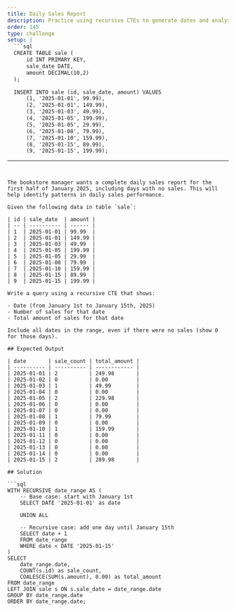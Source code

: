 ```yaml
---
title: Daily Sales Report
description: Practice using recursive CTEs to generate dates and analyze daily sales
order: 145
type: challenge
setup: |
  ```sql
  CREATE TABLE sale (
      id INT PRIMARY KEY,
      sale_date DATE,
      amount DECIMAL(10,2)
  );

  INSERT INTO sale (id, sale_date, amount) VALUES
      (1, '2025-01-01', 99.99),
      (2, '2025-01-01', 149.99),
      (3, '2025-01-03', 49.99),
      (4, '2025-01-05', 199.99),
      (5, '2025-01-05', 29.99),
      (6, '2025-01-08', 79.99),
      (7, '2025-01-10', 159.99),
      (8, '2025-01-15', 89.99),
      (9, '2025-01-15', 199.99);
  ```
---
```


The bookstore manager wants a complete daily sales report for the first half of January 2025, including days with no sales. This will help identify patterns in daily sales performance.

Given the following data in table `sale`:

| id | sale_date  | amount |
| -- | ---------- | ------ |
| 1  | 2025-01-01 | 99.99  |
| 2  | 2025-01-01 | 149.99 |
| 3  | 2025-01-03 | 49.99  |
| 4  | 2025-01-05 | 199.99 |
| 5  | 2025-01-05 | 29.99  |
| 6  | 2025-01-08 | 79.99  |
| 7  | 2025-01-10 | 159.99 |
| 8  | 2025-01-15 | 89.99  |
| 9  | 2025-01-15 | 199.99 |

Write a query using a recursive CTE that shows:

- Date (from January 1st to January 15th, 2025)
- Number of sales for that date
- Total amount of sales for that date

Include all dates in the range, even if there were no sales (show 0 for those days).

## Expected Output

| date       | sale_count | total_amount |
| ---------- | ---------- | ------------ |
| 2025-01-01 | 2          | 249.98       |
| 2025-01-02 | 0          | 0.00         |
| 2025-01-03 | 1          | 49.99        |
| 2025-01-04 | 0          | 0.00         |
| 2025-01-05 | 2          | 229.98       |
| 2025-01-06 | 0          | 0.00         |
| 2025-01-07 | 0          | 0.00         |
| 2025-01-08 | 1          | 79.99        |
| 2025-01-09 | 0          | 0.00         |
| 2025-01-10 | 1          | 159.99       |
| 2025-01-11 | 0          | 0.00         |
| 2025-01-12 | 0          | 0.00         |
| 2025-01-13 | 0          | 0.00         |
| 2025-01-14 | 0          | 0.00         |
| 2025-01-15 | 2          | 289.98       |

## Solution

```sql
WITH RECURSIVE date_range AS (
    -- Base case: start with January 1st
    SELECT DATE '2025-01-01' as date
    
    UNION ALL
    
    -- Recursive case: add one day until January 15th
    SELECT date + 1
    FROM date_range
    WHERE date < DATE '2025-01-15'
)
SELECT 
    date_range.date,
    COUNT(s.id) as sale_count,
    COALESCE(SUM(s.amount), 0.00) as total_amount
FROM date_range
LEFT JOIN sale s ON s.sale_date = date_range.date
GROUP BY date_range.date
ORDER BY date_range.date;
```